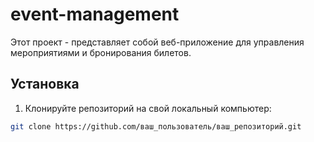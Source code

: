 # event-management
Этот проект - представляет собой веб-приложение для управления мероприятиями и бронирования билетов.

## Установка

1. Клонируйте репозиторий на свой локальный компьютер:

```bash
git clone https://github.com/ваш_пользователь/ваш_репозиторий.git
